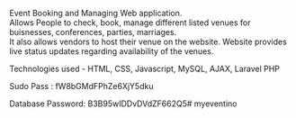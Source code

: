 Event Booking and Managing Web application.  
Allows People to check, book, manage different listed venues for buisnesses, conferences, parties, marriages.  
It also allows vendors to host their venue on the website. 
Website provides live status updates regarding availability of the venues.
  
Technologies used - HTML, CSS, Javascript, MySQL, AJAX, Laravel PHP



Sudo Pass : fW8bGMdFPhZe6XjY5dku

Database Password: B3B95wIDDvDVdZF662Q5# myeventino
